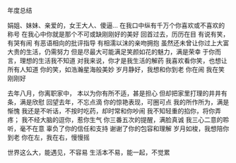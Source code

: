 年度总结

娟姐、妹妹、亲爱的，女王大人、傻逼…
在我口中纵有千万个你喜欢或不喜欢的称号
在我心中你就是那个不可或缺刚刚好的美好
回首过去，历历在目
有说有笑，有哭有闹
有恶语相向的批评指导
有相濡以沫的亲吻拥抱
虽然还未曾让你过上大富大贵的生活，仍需努力
但是尽最大可能满足笑颜如花的魅力，满是荣幸
于你而言，理想的生活我不知道
对我来说，你才是我生活的解药
我喜欢看你笑，也想让所有人知道
你的笑，如浩瀚星海般美妙
岁月静好，我想和你到老
你在闹 我在笑 刚刚好

去年八月，你离职家中，
本以为你有所不适，甚是担心
但却把家里打理的井井有条，满是欣慰
回望去年，不忘点滴
你的惊艳表现，可圈可点
我的所作所为，满是惭愧
我还是不听话，不按时吃药，却时常和你吵闹
我不知轻重的掐你，将你弄疼；
我不经大脑的逗你，惹你生气
你三番五次的提醒，满脸真诚
我三心二意的聆听，毫不在意
辜负了你的信任和支持
谢谢了你的包容和理解
岁月如梭，我想陪你到老
你在左，我在右，慢慢摇

世界这么大，能遇见，不容易
生活本不易，能一起，不觉累